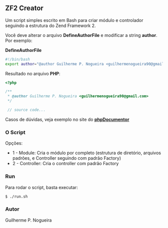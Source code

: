 ## ZF2 Creator
Um script simples escrito em Bash para criar módulo e controlador seguindo a estrutura do Zend Framework 2.

Você deve alterar o arquivo **DefineAuthorFile** e modificar a string **author**. Por exemplo:

**DefineAuthorFile**
```sh
#!/bin/bash
export author="@author Guilherme P. Nogueira <guilhermenogueira90@gmail.com>"
```

Resultado no arquivo **PHP**:
```php
<?php

/**
 * @author Guilherme P. Nogueira <guilhermenogueira90@gmail.com>
 */

 // source code...
```

Casos de dúvidas, veja exemplo no site do [**phpDocumentor**](http://manual.phpdoc.org/HTMLSmartyConverter/HandS/phpDocumentor/tutorial_tags.author.pkg.html)

### O Script

Opções:
  - 1 - Module: Cria o módulo por completo (estrutura de diretório, arquivos padrões, e Controller seguindo com padrão Factory)
  - 2 - Controller: Cria o controller com padrão Factory

### Run
Para rodar o script, basta executar:

```sh
$ ./run.sh
```

### Autor
Guilherme P. Nogueira
